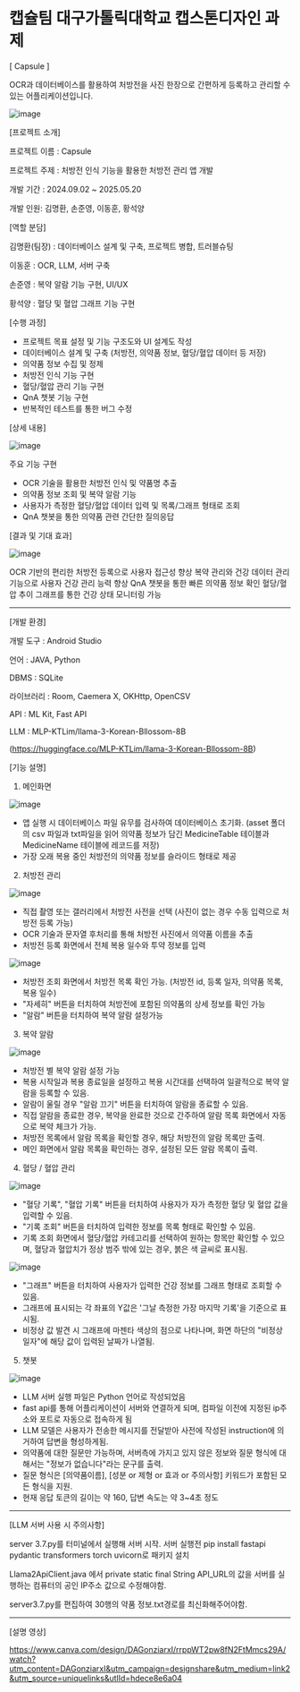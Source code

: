 # 캡슐팀 대구가톨릭대학교 캡스톤디자인 과제
[ Capsule ]

OCR과 데이터베이스를 활용하여 처방전을 사진 한장으로 간편하게 등록하고 관리할 수 있는 어플리케이션입니다.

![image](https://github.com/user-attachments/assets/3e14fd52-1469-4fef-95c2-12a2ac47b6d8)

[프로젝트 소개]

프로젝트 이름 : Capsule

프로젝트 주제 : 처방전 인식 기능을 활용한 처방전 관리 앱 개발

개발 기간 : 2024.09.02 ~ 2025.05.20

개발 인원: 김명환, 손준영, 이동훈, 황석양

[역할 분담]

김명환(팀장) : 데이터베이스 설계 및 구축, 프로젝트 병합, 트러블슈팅

이동훈 : OCR, LLM, 서버 구축

손준영 : 복약 알람 기능 구현, UI/UX

황석양 : 혈당 및 혈압 그래프 기능 구현


[수행 과정]
- 프로젝트 목표 설정 및 기능 구조도와 UI 설계도 작성
- 데이터베이스 설계 및 구축 (처방전, 의약품 정보, 혈당/혈압 데이터 등 저장)
- 의약품 정보 수집 및 정제
- 처방전 인식 기능 구현
- 혈당/혈압 관리 기능 구현
- QnA 챗봇 기능 구현
- 반복적인 테스트를 통한 버그 수정

[상세 내용]

![image](https://github.com/user-attachments/assets/20f02c38-d094-4a61-9af1-ae7f59ea17fd)

주요 기능 구현
- OCR 기술을 활용한 처방전 인식 및 약품명 추출
- 의약품 정보 조회 및 복약 알람 기능
- 사용자가 측정한 혈당/혈압 데이터 입력 및 목록/그래프 형태로 조회
- QnA 챗봇을 통한 의약품 관련 간단한 질의응답

[결과 및 기대 효과]

![image](https://github.com/user-attachments/assets/73a12870-3f60-487e-861b-0ff219acd5b2)


OCR 기반의 편리한 처방전 등록으로 사용자 접근성 향상
복약 관리와 건강 데이터 관리 기능으로 사용자 건강 관리 능력 향상
QnA 챗봇을 통한 빠른 의약품 정보 확인
혈당/혈압 추이 그래프를 통한 건강 상태 모니터링 가능

---------------------------------------------------------------------
[개발 환경]

개발 도구 : Android Studio

언어 : JAVA, Python

DBMS : SQLite

라이브러리 : Room, Caemera X, OKHttp, OpenCSV

API : ML Kit, Fast API

LLM : MLP-KTLim/llama-3-Korean-Bllossom-8B

(https://huggingface.co/MLP-KTLim/llama-3-Korean-Bllossom-8B)

[기능 설명]
1. 메인화면

![image](https://github.com/user-attachments/assets/5e60de29-d1e6-4eef-a847-5e5fe80d89c7)

- 앱 실행 시 데이터베이스 파일 유무를 검사하여 데이터베이스 초기화. 
(asset 폴더의 csv 파일과 txt파일을 읽어 의약품 정보가 담긴 MedicineTable 테이블과 MedicineName 테이블에 레코드를 저장)
- 가장 오래 복용 중인 처방전의 의약품 정보를 슬라이드 형태로 제공

2. 처방전 관리

![image](https://github.com/user-attachments/assets/30c5c319-9037-46de-9f9b-869962c02a56)

- 직접 촬영 또는 갤러리에서 처방전 사전을 선택 (사진이 없는 경우 수동 입력으로 처방전 등록 가능)
- OCR 기술과 문자열 후처리를 통해 처방전 사진에서 의약품 이름을 추출
- 처방전 등록 화면에서 전체 복용 일수와 투약 정보를 입력

![image](https://github.com/user-attachments/assets/d26a6773-f1e3-4e17-b379-1ca327906918)

- 처방전 조회 화면에서 처방전 목록 확인 가능. (처방전 id, 등록 일자, 의약품 목록, 복용 일수)
- "자세히" 버튼을 터치하여 처방전에 포함된 의약품의 상세 정보를 확인 가능
- "알람" 버튼을 터치하여 복약 알람 설정가능

3. 복약 알람

![image](https://github.com/user-attachments/assets/2798f765-b82e-4e7e-85c5-52e1fc1a7711)

- 처방전 별 복약 알람 설정 가능
- 복용 시작일과 복용 종료일을 설정하고 복용 시간대를 선택하여 일괄적으로 복약 알람을 등록할 수 있음.
- 알람이 울릴 경우 "알람 끄기" 버튼을 터치하여 알람을 종료할 수 있음.
- 직접 알람을 종료한 경우, 복약을 완료한 것으로 간주하여 알람 목록 화면에서 자동으로 복약 체크가 가능.
- 처방전 목록에서 알람 목록을 확인할 경우, 해당 처방전의 알람 목록만 출력.
- 메인 화면에서 알람 목록을 확인하는 경우, 설정된 모든 알람 목록이 출력.

4. 혈당 / 혈압 관리

![image](https://github.com/user-attachments/assets/3b10e0c3-fbd0-4d4c-920f-a02dde485d61)

- "혈당 기록", "혈압 기록" 버튼을 터치하여 사용자가 자가 측정한 혈당 및 혈압 값을 입력할 수 있음.
- "기록 조회" 버튼을 터치하여 입력한 정보를 목록 형태로 확인할 수 있음.
- 기록 조회 화면에서 혈당/혈압 카테고리를 선택하여 원하는 항목만 확인할 수 있으며,
혈당과 혈압치가 정상 범주 밖에 있는 경우, 붉은 색 글씨로 표시됨.

![image](https://github.com/user-attachments/assets/adb24c85-7bdf-43ba-a31e-84c0eb8cf21b)

- "그래프" 버튼을 터치하여 사용자가 입력한 건강 정보를 그래프 형태로 조회할 수 있음.
- 그래프에 표시되는 각 좌표의 Y값은 '그날 측정한 가장 마지막 기록'을 기준으로 표시됨.
- 비정상 값 발견 시 그래프에 마젠타 색상의 점으로 나타나며, 화면 하단의 "비정상 일자"에 해당 값이 입력된 날짜가 나열됨. 

5. 챗봇

![image](https://github.com/user-attachments/assets/63cc4e5c-541e-4101-8a26-9305db03e00b)

- LLM 서버 실행 파일은 Python 언어로 작성되었음
- fast api를 통해 어플리케이션이 서버와 연결하게 되며, 컴파일 이전에 지정된 ip주소와 포트로 자동으로 접속하게 됨
- LLM 모델은 사용자가 전송한 메시지를 전달받아 사전에 작성된 instruction에 의거하여 답변을 형성하게됨.
- 의약품에 대한 질문만 가능하며, 서버측에 가지고 있지 않은 정보와 질문 형식에 대해서는 "정보가 없습니다"라는 문구를 출력.
- 질문 형식은 [의약품이름], [성분 or 제형 or 효과 or 주의사항] 키워드가 포함된 모든 형식을 지원.
- 현재 응답 토큰의 길이는 약 160, 답변 속도는 약 3~4초 정도

---------------------------------------------------------------------
[LLM 서버 사용 시 주의사항]


server 3.7.py를 터미널에서 실행해 서버 시작.
서버 실행전 pip install fastapi pydantic transformers torch uvicorn로 패키지 설치

Llama2ApiClient.java 에서
private static final String API_URL의 값을 서버를 실행하는 컴퓨터의 공인 IP주소 값으로 수정해야함.


server3.7.py를 편집하여 30행의 약품 정보.txt경로를 최신화해주어야함.

----------------------------------------------------------------------
[설명 영상]

https://www.canva.com/design/DAGonziarxI/rrppWT2pw8fN2FtMmcs29A/watch?utm_content=DAGonziarxI&utm_campaign=designshare&utm_medium=link2&utm_source=uniquelinks&utlId=hdece8e6a04
